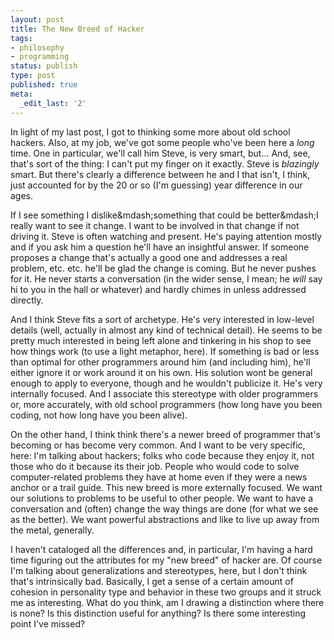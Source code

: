```yaml
---
layout: post
title: The New Breed of Hacker
tags:
- philosophy
- programming
status: publish
type: post
published: true
meta:
  _edit_last: '2'
---
```

In light of my last post, I got to thinking some more about old school hackers. Also, at my job, we've got some people who've been here a <em>long</em> time. One in particular, we'll call him Steve, is very smart, but... And, see, that's sort of the thing: I can't put my finger on it exactly. Steve is <em>blazingly</em> smart. But there's clearly a difference between he and I that isn't, I think, just accounted for by the 20 or so (I'm guessing) year difference in our ages.

If I see something I dislike&amp;mdash;something that could be better&amp;mdash;I really want to see it change. I want to be involved in that change if not driving it. Steve is often watching and present. He's paying attention mostly and if you ask him a question he'll have an insightful answer. If someone proposes a change that's actually a good one and addresses a real problem, etc. etc. he'll be glad the change is coming. But he never pushes for it. He never starts a conversation (in the wider sense, I mean; he <em>will</em> say hi to you in the hall or whatever) and hardly chimes in unless addressed directly.

And I think Steve fits a sort of archetype. He's very interested in low-level details (well, actually in almost any kind of technical detail). He seems to be pretty much interested in being left alone and tinkering in his shop to see how things work (to use a light metaphor, here). If something is bad or less than optimal for other programmers around him (and including him), he'll either ignore it or work around it on his own. His solution wont be general enough to apply to everyone, though and he wouldn't publicize it. He's very internally focused. And I associate this stereotype with older programmers or, more accurately, with old school programmers (how long have you been coding, not how long have you been alive).

On the other hand, I think think there's a newer breed of programmer that's becoming or has become very common. And I want to be very specific, here: I'm talking about hackers; folks who code because they enjoy it, not those who do it because its their job. People who would code to solve computer-related problems they have at home even if they were a news anchor or a trail guide. This new breed is more externally focused. We want our solutions to problems to be useful to other people. We want to have a conversation and (often) change the way things are done (for what we see as the better). We want powerful abstractions and like to live up away from the metal, generally.

I haven't cataloged all the differences and, in particular, I'm having a hard time figuring out the attributes for my "new breed" of hacker are. Of course I'm talking about generalizations and stereotypes, here, but I don't think that's intrinsically bad. Basically, I get a sense of a certain amount of cohesion in personality type and behavior in these two groups and it struck me as interesting. What do you think, am I drawing a distinction where there is none? Is this distinction useful for anything? Is there some interesting point I've missed?

